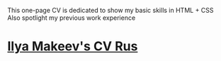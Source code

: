 This one-page CV is dedicated to show my basic skills in HTML + CSS <br>
Also spotlight my previous work experience

# [Ilya Makeev's CV Rus](https://cult2rologist.github.io/CV/index_eng.html)
